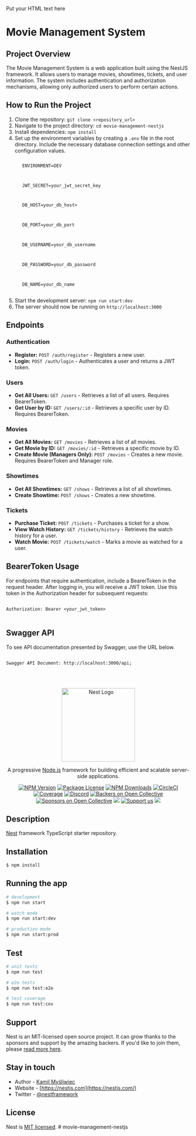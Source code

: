 Put your HTML text here<!DOCTYPE html>
<html lang="en">
<head>
    <meta charset="UTF-8">
    <meta name="viewport" content="width=device-width, initial-scale=1.0">
    <title>Movie Management System</title>
</head>
<body>

<h1>Movie Management System</h1>

<h2>Project Overview</h2>
<p>The Movie Management System is a web application built using the NestJS framework. It allows users to manage movies, showtimes, tickets, and user information. The system includes authentication and authorization mechanisms, allowing only authorized users to perform certain actions.</p>

<h2>How to Run the Project</h2>
<ol>
    <li>Clone the repository: <code>git clone &lt;repository_url&gt;</code></li>
    <li>Navigate to the project directory: <code>cd movie-management-nestjs</code></li>
    <li>Install dependencies: <code>npm install</code></li>
    <li>Set up the environment variables by creating a <code>.env</code> file in the root directory. Include the necessary database connection settings and other configuration values.
        <code>
        <ul>ENVIRONMENT=DEV</ul>
        <ul>JWT_SECRET=your_jwt_secret_key</ul>
        <ul>DB_HOST=your_db_host></ul>
        <ul>DB_PORT=your_db_port</ul>
        <ul>DB_USERNAME=your_db_username</ul>
        <ul>DB_PASSWORD=your_db_password</ul>
        <ul>DB_NAME=your_db_name</ul>
        </code></li>
    <li>Start the development server: <code>npm run start:dev</code></li>
    <li>The server should now be running on <code>http://localhost:3000</code></li>
</ol>

<h2>Endpoints</h2>
<h3>Authentication</h3>
<ul>
    <li><strong>Register:</strong> <code>POST /auth/register</code> - Registers a new user.</li>
    <li><strong>Login:</strong> <code>POST /auth/login</code> - Authenticates a user and returns a JWT token.</li>
</ul>

<h3>Users</h3>
<ul>
    <li><strong>Get All Users:</strong> <code>GET /users</code> - Retrieves a list of all users. Requires BearerToken.</li>
    <li><strong>Get User by ID:</strong> <code>GET /users/:id</code> - Retrieves a specific user by ID. Requires BearerToken.</li>
</ul>

<h3>Movies</h3>
<ul>
    <li><strong>Get All Movies:</strong> <code>GET /movies</code> - Retrieves a list of all movies.</li>
    <li><strong>Get Movie by ID:</strong> <code>GET /movies/:id</code> - Retrieves a specific movie by ID.</li>
    <li><strong>Create Movie (Managers Only):</strong> <code>POST /movies</code> - Creates a new movie. Requires BearerToken and Manager role.</li>
</ul>

<h3>Showtimes</h3>
<ul>
    <li><strong>Get All Showtimes:</strong> <code>GET /shows</code> - Retrieves a list of all showtimes.</li>
    <li><strong>Create Showtime:</strong> <code>POST /shows</code> - Creates a new showtime.</li>
</ul>

<h3>Tickets</h3>
<ul>
    <li><strong>Purchase Ticket:</strong> <code>POST /tickets</code> - Purchases a ticket for a show.</li>
    <li><strong>View Watch History:</strong> <code>GET /tickets/history</code> - Retrieves the watch history for a user.</li>
    <li><strong>Watch Movie:</strong> <code>POST /tickets/watch</code> - Marks a movie as watched for a user.</li>
</ul>

<h2>BearerToken Usage</h2>
<p>For endpoints that require authentication, include a BearerToken in the request header. After logging in, you will receive a JWT token. Use this token in the Authorization header for subsequent requests:</p>
<pre>
<code>
Authorization: Bearer &lt;your_jwt_token&gt;
</code>
</pre>

<h2>Swagger API</h2>
<p>To see API documentation presented by Swagger, use the URL below.</p>
<pre>
<code>
Swagger API Document: http://localhost:3000/api;
</code>
</pre>

</body>
</html>

<br>

<p align="center">
  <a href="http://nestjs.com/" target="blank"><img src="https://nestjs.com/img/logo-small.svg" width="200" alt="Nest Logo" /></a>
</p>

[circleci-image]: https://img.shields.io/circleci/build/github/nestjs/nest/master?token=abc123def456
[circleci-url]: https://circleci.com/gh/nestjs/nest

  <p align="center">A progressive <a href="http://nodejs.org" target="_blank">Node.js</a> framework for building efficient and scalable server-side applications.</p>
    <p align="center">
<a href="https://www.npmjs.com/~nestjscore" target="_blank"><img src="https://img.shields.io/npm/v/@nestjs/core.svg" alt="NPM Version" /></a>
<a href="https://www.npmjs.com/~nestjscore" target="_blank"><img src="https://img.shields.io/npm/l/@nestjs/core.svg" alt="Package License" /></a>
<a href="https://www.npmjs.com/~nestjscore" target="_blank"><img src="https://img.shields.io/npm/dm/@nestjs/common.svg" alt="NPM Downloads" /></a>
<a href="https://circleci.com/gh/nestjs/nest" target="_blank"><img src="https://img.shields.io/circleci/build/github/nestjs/nest/master" alt="CircleCI" /></a>
<a href="https://coveralls.io/github/nestjs/nest?branch=master" target="_blank"><img src="https://coveralls.io/repos/github/nestjs/nest/badge.svg?branch=master#9" alt="Coverage" /></a>
<a href="https://discord.gg/G7Qnnhy" target="_blank"><img src="https://img.shields.io/badge/discord-online-brightgreen.svg" alt="Discord"/></a>
<a href="https://opencollective.com/nest#backer" target="_blank"><img src="https://opencollective.com/nest/backers/badge.svg" alt="Backers on Open Collective" /></a>
<a href="https://opencollective.com/nest#sponsor" target="_blank"><img src="https://opencollective.com/nest/sponsors/badge.svg" alt="Sponsors on Open Collective" /></a>
  <a href="https://paypal.me/kamilmysliwiec" target="_blank"><img src="https://img.shields.io/badge/Donate-PayPal-ff3f59.svg"/></a>
    <a href="https://opencollective.com/nest#sponsor"  target="_blank"><img src="https://img.shields.io/badge/Support%20us-Open%20Collective-41B883.svg" alt="Support us"></a>
  <a href="https://twitter.com/nestframework" target="_blank"><img src="https://img.shields.io/twitter/follow/nestframework.svg?style=social&label=Follow"></a>
</p>
  <!--[![Backers on Open Collective](https://opencollective.com/nest/backers/badge.svg)](https://opencollective.com/nest#backer)
  [![Sponsors on Open Collective](https://opencollective.com/nest/sponsors/badge.svg)](https://opencollective.com/nest#sponsor)-->

## Description

[Nest](https://github.com/nestjs/nest) framework TypeScript starter repository.

## Installation

```bash
$ npm install
```

## Running the app

```bash
# development
$ npm run start

# watch mode
$ npm run start:dev

# production mode
$ npm run start:prod
```

## Test

```bash
# unit tests
$ npm run test

# e2e tests
$ npm run test:e2e

# test coverage
$ npm run test:cov
```

## Support

Nest is an MIT-licensed open source project. It can grow thanks to the sponsors and support by the amazing backers. If you'd like to join them, please [read more here](https://docs.nestjs.com/support).

## Stay in touch

- Author - [Kamil Myśliwiec](https://kamilmysliwiec.com)
- Website - [https://nestjs.com](https://nestjs.com/)
- Twitter - [@nestframework](https://twitter.com/nestframework)

## License

Nest is [MIT licensed](LICENSE).
#   m o v i e - m a n a g e m e n t - n e s t j s 
 
 